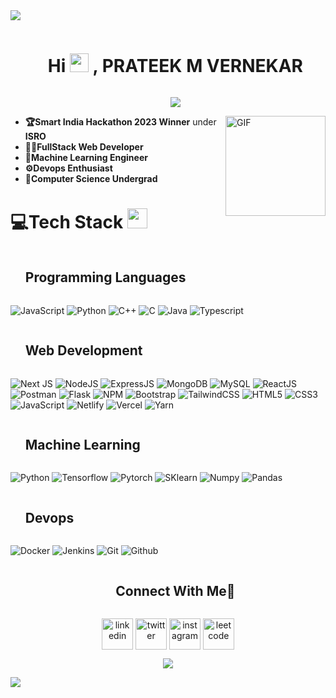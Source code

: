 
<!--horizontal divider(gradiant)-->
<img src="https://user-images.githubusercontent.com/73097560/115834477-dbab4500-a447-11eb-908a-139a6edaec5c.gif">

<!--h1 without bottom border-->
<div id="user-content-toc">
  <ul align="center">
    <summary><h1 style="display: inline-block">Hi <img src="https://github.com/abdoachhoubi/abdoachhoubi/blob/main/gifs/Hi.gif" width="30"> , PRATEEK M VERNEKAR</h1></summary>
  </ul>
</div>



<!--h2 without bottom border-->
<div id="user-content-toc">
  <ul align="center">
<!--     <summary><h2 style="display: inline-block">Always Up for Anything - Only for Programming</h2></summary> -->
    <img src="https://readme-typing-svg.herokuapp.com/?lines=SIH+Winner;FullStack+Developer;WebD%20|%20ML%20|%20Devops+Enthusiast;DL%20|%20AI%20|%20ML%20Applications;&center=true&width=380&height=45">
  </ul>
</div>

<img align="right" alt="GIF" height="160px" src="https://media.giphy.com/media/Ah3zHH7hvsSB2/giphy.gif" />



<!--Intro start-->

- **🏆Smart India Hackathon 2023 Winner** under **ISRO**
- **👨‍💻FullStack Web Developer**
- **🧠Machine Learning Engineer**
- **⚙️Devops Enthusiast**
- **🔰Computer Science Undergrad**
<!--Intro end-->



<!--- stats & Trophy (start)
<p align="center">
<table align="center">
<tr border="none">
<td width="50%" align="center">
  
  <img  align="center"  src="https://github-readme-stats.vercel.app/api?username=PRATEEK-VERNEKAR&theme=dark&show_icons=true&count_private=true" />
  <br></br>
  <img  title="🔥 Get streak stats for your profile at git.io/streak-stats" alt="Mark streak" src="https://github-readme-streak-stats.herokuapp.com/?user=PRATEEK-VERNEKAR&theme=dark&hide_border=false" /> 
</td>

<td width="50%" align="center">

  <img  align="center"  src="https://github-readme-stats.anuraghazra1.vercel.app/api/top-langs/?username=PRATEEK-VERNEKAR&theme=dark&hide_border=false&no-bg=true&no-frame=true&langs_count=10"/>
  
  </td>
</tr>
</table>
 stats (end) -->

<!--- trophy (start) 
<div align=center>
  <a href="https://github.com/ryo-ma/github-profile-trophy" title="Go to Source">
      <img align="center" width=84% src="https://github-profile-trophy.vercel.app/?username=PRATEEK-VERNEKAR&theme=radical&row=1&column=7&margin-h=15&margin-w=5&no-bg=true" alt="TROPHY" />
    </a>
</div>
 trophy (start) -->


</p>        
<!--- stats (end) -->



# 💻Tech Stack <img src = "https://media2.giphy.com/media/QssGEmpkyEOhBCb7e1/giphy.gif?cid=ecf05e47a0n3gi1bfqntqmob8g9aid1oyj2wr3ds3mg700bl&rid=giphy.gif" width = 32px>


<div id="user-content-toc">
  <ul align="left">
    <summary><h2 style="display: inline-block">Programming Languages</h2></summary>
  </ul>
</div>

![JavaScript](https://img.shields.io/badge/javascript-%23323330.svg?style=for-the-badge&logo=javascript&logoColor=%23F7DF1E) 
![Python](https://img.shields.io/badge/python-yellow.svg?style=for-the-badge&logo=python&logoColor=white)
![C++](https://img.shields.io/badge/C++-darkblue.svg?style=for-the-badge&logo=cplusplus&logoColor=white)
![C](https://img.shields.io/badge/c-yellow.svg?style=for-the-badge&logo=c&logoColor=white)
![Java](https://img.shields.io/badge/Java-red.svg?style=for-the-badge&logo=java&logoColor=white)
![Typescript](https://img.shields.io/badge/Typescript-darkblue.svg?style=for-the-badge&logo=typescript&logoColor=white)


<div id="user-content-toc">
  <ul align="left">
    <summary><h2 style="display: inline-block">Web Development</h2></summary>
  </ul>
</div>

![Next JS](https://img.shields.io/badge/Next-black?style=for-the-badge&logo=next.js&logoColor=white) 
![NodeJS](https://img.shields.io/badge/node.js-6DA55F?style=for-the-badge&logo=node.js&logoColor=white) 
![ExpressJS](https://img.shields.io/badge/express.js-gray?style=for-the-badge&logo=express&logoColor=white) 
![MongoDB](https://img.shields.io/badge/MongoDB-%234ea94b.svg?style=for-the-badge&logo=mongodb&logoColor=white)
![MySQL](https://img.shields.io/badge/mysql-brown.svg?style=for-the-badge&logo=mysql&logoColor=white) 
![ReactJS](https://img.shields.io/badge/react-blue.svg?style=for-the-badge&logo=react&logoColor=white) 
![Postman](https://img.shields.io/badge/postman-orange.svg?style=for-the-badge&logo=postman&logoColor=white) 
![Flask](https://img.shields.io/badge/flask-green.svg?style=for-the-badge&logo=flask&logoColor=white) 
![NPM](https://img.shields.io/badge/NPM-6DA55F.svg?style=for-the-badge&logo=npm&logoColor=white)
![Bootstrap](https://img.shields.io/badge/bootstrap-%23430098.svg?style=for-the-badge&logo=bootstrap&logoColor=white)
![TailwindCSS](https://img.shields.io/badge/tailwindcss-%2338B2AC.svg?style=for-the-badge&logo=tailwind-css&logoColor=white) 
![HTML5](https://img.shields.io/badge/html5-%23E34F26.svg?style=for-the-badge&logo=html5&logoColor=white) 
![CSS3](https://img.shields.io/badge/css3-%231572B6.svg?style=for-the-badge&logo=css3&logoColor=white) 
![JavaScript](https://img.shields.io/badge/javascript-%23323330.svg?style=for-the-badge&logo=javascript&logoColor=%23F7DF1E) 
![Netlify](https://img.shields.io/badge/netlify-%23000000.svg?style=for-the-badge&logo=netlify&logoColor=#00C7B7) 
![Vercel](https://img.shields.io/badge/vercel-%23000000.svg?style=for-the-badge&logo=vercel&logoColor=white) 
![Yarn](https://img.shields.io/badge/yarn-%232C8EBB.svg?style=for-the-badge&logo=yarn&logoColor=white) 

<div id="user-content-toc">
  <ul align="left">
    <summary><h2 style="display: inline-block">Machine Learning</h2></summary>
  </ul>
</div>

![Python](https://img.shields.io/badge/python-darkblue.svg?style=for-the-badge&logo=python&logoColor=white)
![Tensorflow](https://img.shields.io/badge/tensorflow-orange.svg?style=for-the-badge&logo=tensorflow&logoColor=white)
![Pytorch](https://img.shields.io/badge/pytorch-%23000000.svg?style=for-the-badge&logo=pytorch&logoColor=white)
![SKlearn](https://img.shields.io/badge/sklearn-red.svg?style=for-the-badge&logo=scikitlearn&logoColor=white)
![Numpy](https://img.shields.io/badge/numpy-deepskyblue.svg?style=for-the-badge&logo=numpy&logoColor=white)
![Pandas](https://img.shields.io/badge/pandas-%23000000.svg?style=for-the-badge&logo=pandas&logoColor=white)


<div id="user-content-toc">
  <ul align="left">
    <summary><h2 style="display: inline-block">Devops</h2></summary>
  </ul>
</div>

![Docker](https://img.shields.io/badge/docker-darkblue.svg?style=for-the-badge&logo=docker&logoColor=white)
![Jenkins](https://img.shields.io/badge/jenkins-olive.svg?style=for-the-badge&logo=jenkins&logoColor=white)
![Git](https://img.shields.io/badge/git-brown.svg?style=for-the-badge&logo=git&logoColor=white)
![Github](https://img.shields.io/badge/github-black.svg?style=for-the-badge&logo=github&logoColor=white)



<!--h1 without bottom border
<div id="user-content-toc">
  <ul align="center">
    <summary><h2 style="display: inline-block">Technologies That I Know👨🏻‍💻</h2></summary>
  </ul>
</div>

-->
<!--tech stack icons
<p align="center">
  <a href="https://skillicons.dev">
    <img src="https://skillicons.dev/icons?i=git,cpp,css,discord,docker,express,firebase,github,html,java,js,linux,md,materialui,mongodb,mysql,nextjs,nodejs,postman,py,react,redux,tailwind,ts,vscode&perline=14" />
  </a>
</p>
-->

<!-- Connect with me -->
<!--h2 without bottom border-->
<div id="user-content-toc">
  <ul align="center">
    <summary><h2 style="display: inline-block">Connect With Me🤝</h2></summary>
  </ul>
</div>

<!--icons and links-->
<p align="center">
<a href="https://www.linkedin.com/in/prateek-vernekar-057b1b228/" target="blank"><img align="center" src="https://user-images.githubusercontent.com/88904952/234979284-68c11d7f-1acc-4f0c-ac78-044e1037d7b0.png" alt="linkedin" height="50" width="50" /></a>
<a href="https://x.com/VernekarPrateek" target="blank"><img align="center" src="https://user-images.githubusercontent.com/88904952/234980676-61bfb021-ecc8-48f7-88e6-34c1b06c4a58.png" alt="twitter" height="50" width="50" /></a> 
<a href="https://www.instagram.com/_prateek_1001/" target="blank"><img align="center" src="https://user-images.githubusercontent.com/88904952/234981169-2dd1e58f-4b7e-468c-8213-034ba62156c3.png" alt="instagram" height="50" width="50" /></a>
<a href="https://leetcode.com/u/mprateekvernekar189/" target="blank"><img align="center" src="https://go-skill-icons.vercel.app/api/icons?i=leetcode" alt="leetcode" height="50" width="50" /></a>
<!-- <a href="https://discordapp.com/users/957722095381540874" target="blank"><img align="center" src="https://user-images.githubusercontent.com/88904952/234982627-019fd336-6248-453c-9b05-97c13fd1d207.png" alt="discord" height="50" width="50" /></a> -->
  
</p>


<!--profile visit count-->
<div align="center">
  
[![](https://visitcount.itsvg.in/api?id=PRATEEK-VERNEKAR&icon=3&color=6)](https://visitcount.itsvg.in)
  
</div>




<!--horizontal divider(gradiant)-->
<img src="https://user-images.githubusercontent.com/73097560/115834477-dbab4500-a447-11eb-908a-139a6edaec5c.gif">
